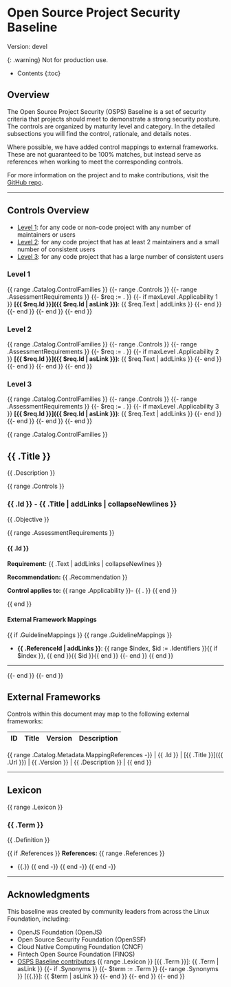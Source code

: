 # Open Source Project Security Baseline

Version: devel

{: .warning}
Not for production use.

<!-- A button for returning to the top of the page -->
<button onclick="toTop()" id="topButton" title="Go to top"
style="display: none; position: fixed; bottom: 20px; right: 30px; border: none; background-color: CornflowerBlue; color: white; cursor: pointer; padding: 10px; border-radius: 10px; font-size: 18px;">to top</button>

<script>
let topButton = document.getElementById("topButton");
window.onscroll = function() {scrollFunction()};

function scrollFunction() {
  if (document.documentElement.scrollTop > 50 ) {
    topButton.style.display = "block";
  } else {
    topButton.style.display = "none";
  }
}

function toTop() {
  document.documentElement.scrollTop = 0;
}
</script>
<!-- That's enough button stuff for now -->

* Contents
{:toc}

## Overview

The Open Source Project Security (OSPS) Baseline is a set of security criteria that projects should meet to demonstrate a strong security posture.
The controls are organized by maturity level and category.
In the detailed subsections you will find the control, rationale, and details notes.

Where possible, we have added control mappings to external frameworks.
These are not guaranteed to be 100% matches, but instead serve as references
when working to meet the corresponding controls.

For more information on the project and to make contributions, visit the [GitHub repo](https://github.com/ossf/security-baseline).

---

## Controls Overview

* [Level 1](#level-1): for any code or non-code project with any number of maintainers or users
* [Level 2](#level-2): for any code project that has at least 2 maintainers and a small number of consistent users
* [Level 3](#level-3): for any code project that has a large number of consistent users

### Level 1
{{ range .Catalog.ControlFamilies }}
{{- range .Controls }}
{{- range .AssessmentRequirements }}
{{- $req := . }}
{{- if maxLevel .Applicability 1 }}
**[{{ $req.Id }}]({{ $req.Id | asLink }})**: {{ $req.Text | addLinks }}
{{- end }}
{{- end }}
{{- end }}
{{- end }}

### Level 2
{{ range .Catalog.ControlFamilies }}
{{- range .Controls }}
{{- range .AssessmentRequirements }}
{{- $req := . }}
{{- if maxLevel .Applicability 2 }}
**[{{ $req.Id }}]({{ $req.Id | asLink }})**: {{ $req.Text | addLinks }}
{{- end }}
{{- end }}
{{- end }}
{{- end }}

### Level 3
{{ range .Catalog.ControlFamilies }}
{{- range .Controls }}
{{- range .AssessmentRequirements }}
{{- $req := . }}
{{- if maxLevel .Applicability 3 }}
**[{{ $req.Id }}]({{ $req.Id | asLink }})**: {{ $req.Text | addLinks }}
{{- end }}
{{- end }}
{{- end }}
{{- end }}

{{ range .Catalog.ControlFamilies }}

## {{ .Title }}

{{ .Description }}

{{ range .Controls }}

### {{ .Id }} - {{ .Title | addLinks | collapseNewlines }}

{{ .Objective }}

{{ range .AssessmentRequirements }}

#### {{ .Id }}

**Requirement:** {{ .Text | addLinks | collapseNewlines }}

**Recommendation:** {{ .Recommendation }}

**Control applies to:**
{{ range .Applicability }}- {{ . }}
{{ end }}

{{ end }}

#### External Framework Mappings
{{ if  .GuidelineMappings }}
  {{ range .GuidelineMappings }}
  - **{{ .ReferenceId | addLinks }}**: {{ range $index, $id := .Identifiers }}{{ if $index }}, {{ end }}{{ $id }}{{ end }}
  {{- end }}
{{ end }}

---

{{- end }}
{{- end }}

## External Frameworks

Controls within this document may map to the following external frameworks:

| ID | Title | Version | Description |
|----|-------|---------|-------------|
{{ range .Catalog.Metadata.MappingReferences -}}
| {{ .Id }} | [{{ .Title }}]({{ .Url }}) | {{ .Version }} | {{ .Description }} |
{{ end }}

---

## Lexicon
{{ range .Lexicon }}

### {{ .Term }}

{{ .Definition }}

{{ if .References }}
**References:**
{{ range .References }}
  - {{.}}
{{ end -}}
{{ end -}}
{{ end -}}

---

## Acknowledgments

This baseline was created by community leaders from across the Linux Foundation, including:

- OpenJS Foundation (OpenJS)
- Open Source Security Foundation (OpenSSF)
- Cloud Native Computing Foundation (CNCF)
- Fintech Open Source Foundation (FINOS)
- [OSPS Baseline contributors](https://github.com/ossf/security-baseline/graphs/contributors)
{{ range .Lexicon }}
[{{ .Term }}]: {{ .Term | asLink }}
{{- if .Synonyms }}
{{- $term := .Term }}
{{- range .Synonyms }}
[{{.}}]: {{ $term | asLink }}
{{- end }}
{{- end }}
{{- end }}
